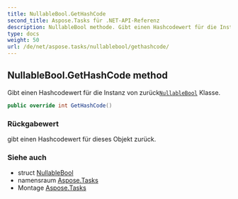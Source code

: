 ```yaml
---
title: NullableBool.GetHashCode
second_title: Aspose.Tasks für .NET-API-Referenz
description: NullableBool methode. Gibt einen Hashcodewert für die Instanz von zurückNullableBool Klasse.
type: docs
weight: 50
url: /de/net/aspose.tasks/nullablebool/gethashcode/
---
```

## NullableBool.GetHashCode method

Gibt einen Hashcodewert für die Instanz von zurück[`NullableBool`](../) Klasse.

```csharp
public override int GetHashCode()
```

### Rückgabewert

gibt einen Hashcodewert für dieses Objekt zurück.

### Siehe auch

* struct [NullableBool](../)
* namensraum [Aspose.Tasks](../../nullablebool/)
* Montage [Aspose.Tasks](../../../)


